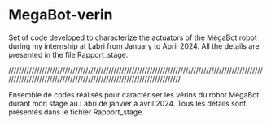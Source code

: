 # MegaBot-verin

Set of code developed to characterize the actuators of the MégaBot robot during my internship at Labri from January to April 2024. All the details are presented in the file Rapport_stage.

//////////////////////////////////////////////////////////////////////////////////////////////////////////////////////////////////////////////////////////////////////

Ensemble de codes réalisés pour caractériser les vérins du robot MégaBot durant mon stage au Labri de janvier à avril 2024. Tous les détails sont présentés dans le fichier Rapport_stage.
